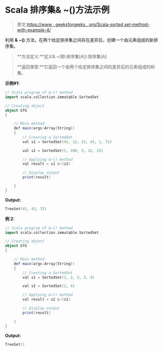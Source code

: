 # Scala 排序集& ~()方法示例

> 原文:[https://www . geeksforgeeks . org/Scala-sorted set-method-with-example-4/](https://www.geeksforgeeks.org/scala-sortedset-method-with-example-4/)

利用 **& ~()** 方法，在两个给定排序集之间存在差异后，创建一个由元素组成的新排序集。

> **方法定义:**定义& ~(即:排序集[A]):排序集[A]
> 
> **返回类型:**它返回一个由两个给定排序集之间的差异后的元素组成的树集。

**示例#1:**

```scala
// Scala program of &~() method  
import scala.collection.immutable.SortedSet 

// Creating object 
object GfG 
{ 

    // Main method 
    def main(args:Array[String]) 
    { 
        // Creating a SortedSet 
        val s1 = SortedSet(41, 12, 23, 43, 1, 72) 

        val s2 = SortedSet(1, 100, 5, 12, 23)

        // Applying &~() method 
        val result = s1 &~(s2)

        // Display output
        print(result)   

    } 
} 
```

**Output:**

```scala
TreeSet(41, 43, 72)

```

**例 2:**

```scala
// Scala program of &~() method  
import scala.collection.immutable.SortedSet 

// Creating object 
object GfG 
{ 

    // Main method 
    def main(args:Array[String]) 
    { 
        // Creating a SortedSet 
        val s1 = SortedSet(1, 2, 5, 3, 4) 

        val s2 = SortedSet(2, 4)

        // Applying &~() method 
        val result = s2 &~(s1)

        // Display output
        print(result)   

    } 
} 
```

**Output:**

```scala
TreeSet()

```